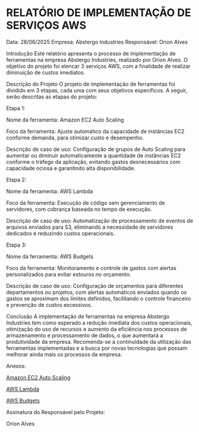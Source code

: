 # RELATÓRIO DE IMPLEMENTAÇÃO DE SERVIÇOS AWS
Data: 28/06/2025
Empresa: Abstergo Industries
Responsável: Orion Alves

Introdução
Este relatório apresenta o processo de implementação de ferramentas na empresa Abstergo Industries, realizado por Orion Alves. O objetivo do projeto foi elencar 3 serviços AWS, com a finalidade de realizar diminuição de custos imediatos.

Descrição do Projeto
O projeto de implementação de ferramentas foi dividido em 3 etapas, cada uma com seus objetivos específicos. A seguir, serão descritas as etapas do projeto:

Etapa 1:

Nome da ferramenta: Amazon EC2 Auto Scaling

Foco da ferramenta: Ajuste automático da capacidade de instâncias EC2 conforme demanda, para otimizar custo e desempenho.

Descrição de caso de uso: Configuração de grupos de Auto Scaling para aumentar ou diminuir automaticamente a quantidade de instâncias EC2 conforme o tráfego da aplicação, evitando gastos desnecessários com capacidade ociosa e garantindo alta disponibilidade.

Etapa 2:

Nome da ferramenta: AWS Lambda

Foco da ferramenta: Execução de código sem gerenciamento de servidores, com cobrança baseada no tempo de execução.

Descrição de caso de uso: Automatização de processamento de eventos de arquivos enviados para S3, eliminando a necessidade de servidores dedicados e reduzindo custos operacionais.

Etapa 3:

Nome da ferramenta: AWS Budgets

Foco da ferramenta: Monitoramento e controle de gastos com alertas personalizados para evitar estouros no orçamento.

Descrição de caso de uso: Configuração de orçamentos para diferentes departamentos ou projetos, com alertas automáticos enviados quando os gastos se aproximam dos limites definidos, facilitando o controle financeiro e prevenção de custos excessivos.

Conclusão
A implementação de ferramentas na empresa Abstergo Industries tem como esperado a redução imediata dos custos operacionais, otimização do uso de recursos e aumento da eficiência nos processos de armazenamento e processamento de dados, o que aumentará a produtividade da empresa. Recomenda-se a continuidade da utilização das ferramentas implementadas e a busca por novas tecnologias que possam melhorar ainda mais os processos da empresa.

Anexos:

[Amazon EC2 Auto Scaling](https://aws.amazon.com/pt/ec2/)

[AWS Lambda](https://aws.amazon.com/pt/lambda)

[AWS Budgets](https://aws.amazon.com/pt/aws-cost-management/aws-budgets)

Assinatura do Responsável pelo Projeto:

Orion Alves
